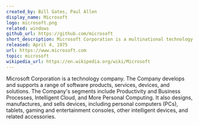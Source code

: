 ```yaml
---
created_by: Bill Gates, Paul Allen
display_name: Microsoft
logo: microsoft.png
related: windows
github_url: https://github.com/microsoft
short_description: Microsoft Corporation is a multinational technology corporation which produces computer software, consumer electronics, personal computers, and related services.
released: April 4, 1975
url: https://www.microsoft.com
topic: microsoft
wikipedia_url: https://en.wikipedia.org/wiki/Microsoft
---
```

Microsoft Corporation is a technology company. The Company develops and supports a range of software products, services, devices, and solutions. The Company's segments include Productivity and Business Processes, Intelligent Cloud, and More Personal Computing. It also designs, manufactures, and sells devices, including personal computers (PCs), tablets, gaming and entertainment consoles, other intelligent devices, and related accessories.
